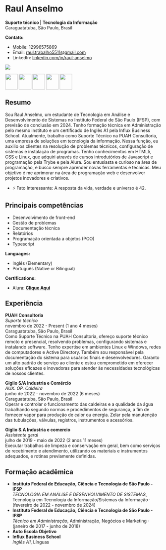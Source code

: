 # Raul Anselmo
**Suporte técnico | Tecnologia da Informação**  
Caraguatatuba, São Paulo, Brasil  

**Contato:**  
- Mobile: 12996575869  
- Email: raul.trabalho5511@gmail.com  
- LinkedIn: [linkedin.com/in/raul-anselmo](www.linkedin.com/in/raul-anselmo)  
  
 <img  src="https://github-readme-stats.vercel.app/api/top-langs/?username=RaulAnselmoDSantos&_icons=true&theme=tokyonight&layout=compact"/> 
 
 <p>
    <img src="https://icongr.am/devicon/typescript-original.svg?size=128&color=currentColor" align="center" height="50" width="40">
    <img src="https://icongr.am/devicon/react-original-wordmark.svg?size=128&color=currentColor" align="center" height="50" width="40">
    <img src="https://icongr.am/devicon/javascript-original.svg?size=128&color=currentColor" align="center" height="50" width="40">
    <img src="https://icongr.am/devicon/html5-original.svg?size=128&color=currentColor" align="center" height="50" width="40">
    <img src="https://icongr.am/devicon/css3-original.svg?size=128&color=currentColor" align="center" height="50" width="40">
</p>

## Resumo
Sou Raul Anselmo, um estudante de Tecnologia em Análise e Desenvolvimento de Sistemas no Instituto Federal de São Paulo (IFSP), com previsão de conclusão em 2024. Tenho formação técnica em Administração pelo mesmo instituto e um certificado de Inglês A1 pela Influx Business School. Atualmente, trabalho como Suporte Técnico na PUAH Consultoria, uma empresa de soluções em tecnologia da informação. Nessa função, eu auxilio os clientes na resolução de problemas técnicos, configuração de sistemas e instalação de programas. Tenho conhecimentos em HTML5, CSS e Linux, que adquiri através de cursos introdutórios de Javascript e programação pela Trybe e pela Alura. Sou entusiasta e curioso na área de programação, e busco sempre aprender novas ferramentas e técnicas. Meu objetivo é me aprimorar na área de programação web e desenvolver projetos inovadores e criativos.
- ⚡ Fato Interessante: A resposta da vida, verdade e universo é 42. 


## Principais competências
  - Desenvolvimento de front-end
  - Gestão de problemas
  - Documentação técnica
  - Relatórios
  - Programação orientada a objetos (POO)
  - Typescript

**Languages:**  
- Inglês (Elementary)  
- Português (Native or Bilingual)  

**Certifications:**  
- Alura: [**Clique Aqui**](https://cursos.alura.com.br/user/raul-santos9/fullCertificate/5adcee856c133850e84d3db33f07f02d) 

## Experiência
**PUAH Consultoria**  
*Suporte técnico*  
novembro de 2022 - Present (1 ano 4 meses)  
Caraguatatuba, São Paulo, Brasil  
Como Suporte Técnico na PUAH Consultoria, ofereço suporte técnico remoto e presencial, resolvendo problemas, configurando sistemas e instalando software. Tenho expertise em ambientes Linux e Windows, redes de computadores e Active Directory. Também sou responsável pela documentação do sistema para usuários finais e desenvolvedores. Garanto um alto padrão de serviço ao cliente e estou comprometido em oferecer soluções eficazes e inovadoras para atender às necessidades tecnológicas de nossos clientes.

**Giglio S/A Industria e Comércio**  
*AUX. OP. Caldeira*  
junho de 2022 - novembro de 2022 (6 meses)  
Caraguatatuba, São Paulo, Brasil  
Operar e controlar o funcionamento das caldeiras e a qualidade da água trabalhando segundo normas e procedimentos de segurança, a fim de fornecer vapor para produção de calor ou energia. Zelar pela manutenção das tubulações, válvulas, registros, instrumentos e acessórios.

**Giglio S.A Industria e comercio**  
*Assistente geral*  
julho de 2019 - maio de 2022 (2 anos 11 meses)  
Executar trabalhos de limpeza e conservação em geral, bem como serviços de recebimento e atendimento, utilizando os materiais e instrumentos adequados, e rotinas previamente definidas.

## Formação acadêmica
- **Instituto Federal de Educação, Ciência e Tecnologia de São Paulo - IFSP**  
  *TECNOLOGIA EM ANÁLISE E DESENVOLVIMENTO DE SISTEMAS*, Tecnologia em Tecnologia da Informação/Sistemas da Informação · (fevereiro de 2022 - novembro de 2024)
- **Instituto Federal de Educação, Ciência e Tecnologia de São Paulo - IFSP**  
  *Técnico em Administração*, Administração, Negócios e Marketing · (janeiro de 2017 - junho de 2018)
- **Auto Escola Objetivo**
- **Influx Business School**  
  *Inglês A1*, Línguas
